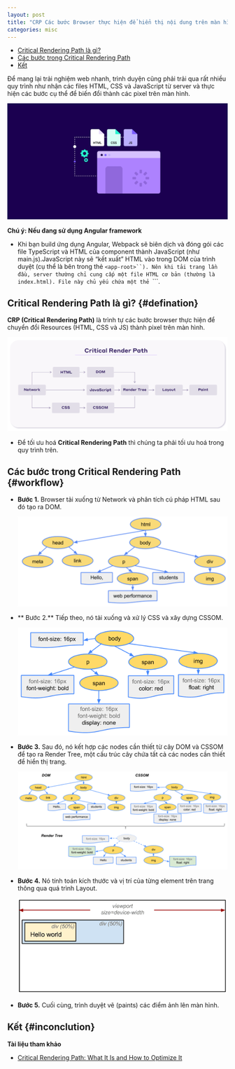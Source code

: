```yaml
---
layout: post
title: "CRP Các bước Browser thực hiện để hiển thị nội dung trên màn hình "
categories: misc
---
```


* [Critical Rendering Path là gì?](#defination)
* [Các bước trong Critical Rendering Path](#workflow)
* [Kết](#inconclution)

Để mang lại trải nghiệm web nhanh, trình duyện cũng phải trải qua rất nhiều quy trình như nhận các files HTML, CSS và JavaScript từ server và thực hiện các bước cụ thể để biến đổi thành các pixel trên màn hình.

![](https://raw.githubusercontent.com/datnd35/datnd35.github.io/refs/heads/master/assets/images/crp/background.webp)

**Chú ý: Nếu đang sử dụng Angular framework**

- Khi bạn build ứng dụng Angular, Webpack sẽ biên dịch và đóng gói các file TypeScript và HTML của component thành JavaScript (như main.js).JavaScript này sẽ “kết xuất” HTML vào trong DOM của trình duyệt (cụ thể là bên trong thẻ ```<app-root>``). Nên khi tải trang lần đầu, server thường chỉ cung cấp một file HTML cơ bản (thường là index.html). File này chủ yếu chứa một thẻ ```<app-root>```.


## Critical Rendering Path là gì? {#defination}

**CRP (Critical Rendering Path)** là trình tự các bước browser thực hiện để chuyển đổi Resources (HTML, CSS và JS) thành pixel trên màn hình.

![](https://raw.githubusercontent.com/datnd35/datnd35.github.io/refs/heads/master/assets/images/crp/workfollow-render.png)

- Để tối ưu hoá **Critical Rendering Path** thì chúng ta phải tối ưu hoá trong quy trình trên.

## Các bước trong Critical Rendering Path {#workflow}
- **Bước 1.** Browser tải xuống từ Network và phân tích cú pháp HTML sau đó tạo ra DOM.

  ![](https://raw.githubusercontent.com/datnd35/datnd35.github.io/refs/heads/master/assets/images/crp/html-to-dom.png)

- ** Bước 2.** Tiếp theo, nó tải xuống và xử lý CSS và xây dựng CSSOM.

  ![](https://raw.githubusercontent.com/datnd35/datnd35.github.io/refs/heads/master/assets/images/crp/css-to-cssdom.png)

- **Bước 3.** Sau đó, nó kết hợp các nodes cần thiết từ cây DOM và CSSOM để tạo ra Render Tree, một cấu trúc cây chứa tất cả các nodes cần thiết để hiển thị trang.

  ![](https://raw.githubusercontent.com/datnd35/datnd35.github.io/refs/heads/master/assets/images/crp/render-tree.png)

- **Bước 4.** Nó tính toán kích thước và vị trí của từng element trên trang thông qua quá trình Layout.

  ![](https://raw.githubusercontent.com/datnd35/datnd35.github.io/refs/heads/master/assets/images/crp/layout.png)

- **Bước 5.** Cuối cùng, trình duyệt vẽ (paints) các điểm ảnh lên màn hình.

## Kết {#inconclution}

**Tài liệu tham khảo**
- [Critical Rendering Path: What It Is and How to Optimize It]()